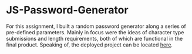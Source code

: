 # JS-Password-Generator

For this assignment, I built a random password generator along a series of pre-defined parameters. Mainly in focus were the ideas of character type submissions and length requirements, both of which are functional in the final product. Speaking of, the deployed project can be located [here](https://roberttilton.github.io/JS-Password-Generator/).